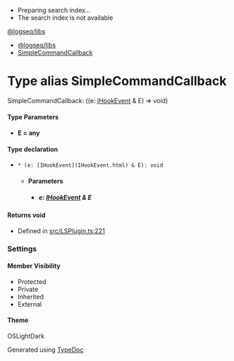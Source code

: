   * Preparing search index...
  * The search index is not available

[@logseq/libs]()

  * [@logseq/libs](../modules.html)
  * [SimpleCommandCallback](SimpleCommandCallback.html)



# Type alias SimpleCommandCallback<E>

SimpleCommandCallback<E>: ((e: [IHookEvent](IHookEvent.html) & E) => void)

#### Type Parameters

  * #### E = any




#### Type declaration

  *     * (e: [IHookEvent](IHookEvent.html) & E): void
    * #### Parameters

      * ##### e: [IHookEvent](IHookEvent.html) & E

#### Returns void




  * Defined in [src/LSPlugin.ts:221](https://github.com/logseq/logseq/blob/ac1b53544/libs/src/LSPlugin.ts#L221)



###  Settings

#### Member Visibility

  * Protected
  * Private
  * Inherited
  * External



#### Theme

OSLightDark

Generated using [TypeDoc](https://typedoc.org/)
